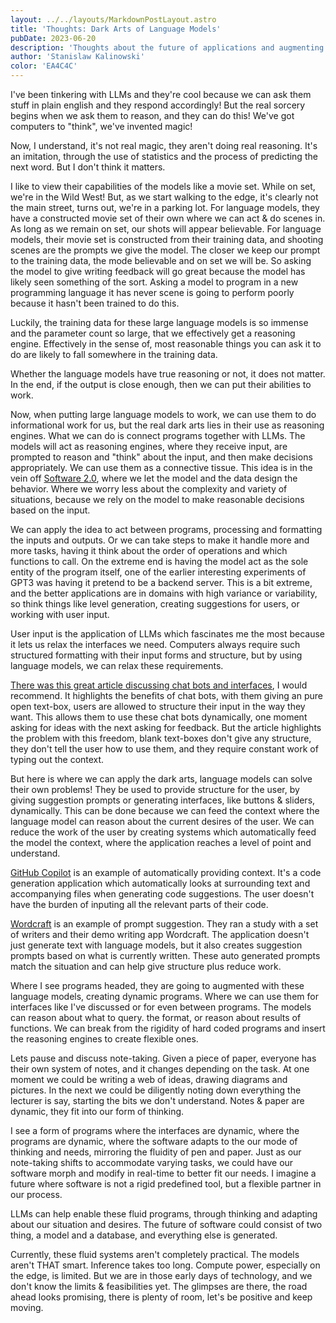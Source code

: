 ```yaml
---
layout: ../../layouts/MarkdownPostLayout.astro
title: 'Thoughts: Dark Arts of Language Models'
pubDate: 2023-06-20
description: 'Thoughts about the future of applications and augmenting them with LLMs.'
author: 'Stanislaw Kalinowski'
color: 'EA4C4C'
---
```

I've been tinkering with LLMs and they're cool because we can ask them stuff in plain english and they respond accordingly! But the real sorcery begins when we ask them to reason, and they can do this! We've got computers to "think", we've invented magic!

Now, I understand, it's not real magic, they aren't doing real reasoning. It's an imitation, through the use of statistics and the process of predicting the next word. But I don't think it matters.

I like to view their capabilities of the models like a movie set. While on set, we're in the Wild West! But, as we start walking to the edge, it's clearly not the main street, turns out, we're in a parking lot. For language models, they have a constructed movie set of their own where we can act & do scenes in. As long as we remain on set, our shots will appear believable. For language models, their movie set is constructed from their training data, and shooting scenes are the prompts we give the model. The closer we keep our prompt to the training data, the mode believable and on set we will be. So asking the model to give writing feedback will go great because the model has likely seen something of the sort. Asking a model to program in a new programming language it has never scene is going to perform poorly because it hasn't been trained to do this.

Luckily, the training data for these large language models is so immense and the parameter count so large, that we effectively get a reasoning engine. Effectively in the sense of, most reasonable things you can ask it to do are likely to fall somewhere in the training data.

Whether the language models have true reasoning or not, it does not matter. In the end, if the output is close enough, then we can put their abilities to work.

Now, when putting large language models to work, we can use them to do informational work for us, but the real dark arts lies in their use as reasoning engines. What we can do is connect programs together with LLMs. The models will act as reasoning engines, where they receive input, are prompted to reason and "think" about the input, and then make decisions appropriately. We can use them as a connective tissue. This idea is in the vein off [Software 2.0](https://youtu.be/y57wwucbXR8), where we let the model and the data design the behavior. Where we worry less about the complexity and variety of situations, because we rely on the model to make reasonable decisions based on the input.


We can apply the idea to act between programs, processing and formatting the inputs and outputs. Or we can take steps to make it handle more and more tasks, having it think about the order of operations and which functions to call. On the extreme end is having the model act as the sole entity of the program itself, one of the earlier interesting experiments of GPT3 was having it pretend to be a backend server. This is a bit extreme, and the better applications are in domains with high variance or variability, so think things like level generation, creating suggestions for users, or working with user input.

User input is the application of LLMs which fascinates me the most because it lets us relax the interfaces we need. Computers always require such structured formatting with their input forms and structure, but by using language models, we can relax these requirements.

[There was this great article discussing chat bots and interfaces](https://wattenberger.com/thoughts/boo-chatbots), I would recommend. It highlights the benefits of chat bots, with them giving an pure open text-box, users are allowed to structure their input in the way they want. This allows them to use these chat bots dynamically, one moment asking for ideas with the next asking for feedback. But the article highlights the problem with this freedom, blank text-boxes don't give any structure, they don't tell the user how to use them, and they require constant work of typing out the context.

But here is where we can apply the dark arts, language models can solve their own problems! They be used to provide structure for the user, by giving suggestion prompts or generating interfaces, like buttons & sliders, dynamically. This can be done because we can feed the context where the language model can reason about the current desires of the user. We can reduce the work of the user by creating systems which automatically feed the model the context, where the application reaches a level of point and understand.

[GitHub Copilot](https://github.blog/2023-05-17-how-github-copilot-is-getting-better-at-understanding-your-code/#:~:text=How%20GitHub%20Copilot%20understands%20your,any%20point%20in%20your%20coding.) is an example of automatically providing context. It's a code generation application which automatically looks at surrounding text and accompanying files when generating code suggestions. The user doesn't have the burden of inputing all the relevant parts of their code.

[Wordcraft](https://wordcraft-writers-workshop.appspot.com/learn) is an example of prompt suggestion. They ran a study with a set of writers and their demo writing app Wordcraft. The application doesn't just generate text with language models, but it also creates suggestion prompts based on what is currently written. These auto generated prompts match the situation and can help give structure plus reduce work.  

Where I see programs headed, they are going to augmented with these language models, creating dynamic programs. Where we can use them for interfaces like I've discussed or for even between programs. The models can reason about what to query. the format, or reason about results of functions. We can break from the rigidity of hard coded programs and insert the reasoning engines to create flexible ones. 

Lets pause and discuss note-taking. Given a piece of paper, everyone has their own system of notes, and it changes depending on the task. At one moment we could be writing a web of ideas, drawing diagrams and pictures. In the next we could be diligently noting down everything the lecturer is say, starting the bits we don't understand. Notes & paper are dynamic, they fit into our form of thinking. 

I see a form of programs where the interfaces are dynamic, where the programs are dynamic, where the software adapts to the our mode of thinking and needs, mirroring the fluidity of pen and paper. Just as our note-taking shifts to accommodate varying tasks, we could have our software morph and modify in real-time to better fit our needs. I imagine a future where software is not a rigid predefined tool, but a flexible partner in our process.

LLMs can help enable these fluid programs, through thinking and adapting about our situation and desires. The future of software could consist of two thing, a model and a database, and everything else is generated.

Currently, these fluid systems aren't completely practical. The models aren't THAT smart. Inference takes too long. Compute power, especially on the edge, is limited. But we are in those early days of technology, and we don't know the limits & feasibilities yet. The glimpses are there, the road ahead looks promising, there is plenty of room, let's be positive and keep moving.
